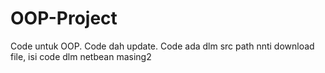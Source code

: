 # OOP-Project
Code untuk OOP.
Code dah update.
Code ada dlm src path
nnti download file, isi code dlm netbean masing2
